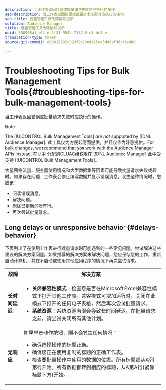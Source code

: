 ```yaml
---
description: 当工作表返回错误或批量请求失败时应执行的操作。
seo-description: 当工作表返回错误或批量请求失败时应执行的操作。
seo-title: 批量管理工具故障排除提示
solution: Audience Manager
title: 批量管理工具故障排除提示
uuid: 550908a1-e24 e-4f31-954b-7132c0 c8 dc3 e
translation-type: tm+mt
source-git-commit: cb3819192c523f9c20e9a15ca5d43ef36c49e900

---
```



# Troubleshooting Tips for Bulk Management Tools{#troubleshooting-tips-for-bulk-management-tools}

当工作表返回错误或批量请求失败时应执行的操作。



<!-- 

<p>r_bulk_troubleshoot.xml </p>

 -->

>[!NOTE]
>
>The [!UICONTROL Bulk Management Tools] *are not* supported by [!DNL Audience Manager]. 此工具仅为方便起见而提供，并且仅作为好意提供。For bulk changes, we recommend that you work with the [Audience Manager APIs](../../api/rest-api-main/aam-api-getting-started.md) instead. [在UI中](../../features/administration/administration-overview.md) 分配的CLUAC组权限在 [!DNL Audience Manager] 此中受支持 [!UICONTROL Bulk Management Tools]。

大量网络流量、服务器使用情况和大型数据集等因素可能导致批量请求失败或超时。如果存在问题，工作表会停止编写数据并显示错误消息。发生这种情况时，您应该：

* 阅读错误消息。
* 解决问题。
* 删除已更新的所有行。
* 再次尝试批量请求。

## Long delays or unresponsive behavior {#delays-behavior}

下表列出了在使用工作表进行批量请求时可能遇到的一些常见问题。尝试解决这些建议的解决方案问题。如果推荐的解决方案未解决问题，您应保存您的工作，重新启动计算机，并在不启动或使用其他应用程序的情况下再次尝试请求。

<table id="table_AC6FB99402214A4EAC6E709465BB67AF"> 
 <thead> 
  <tr> 
   <th colname="col1" class="entry"> 故障 </th> 
   <th colname="col2" class="entry"> 解决方案 </th> 
  </tr> 
 </thead>
 <tbody> 
  <tr> 
   <td colname="col1"> <b>长时间延迟</b> </td> 
   <td colname="col2"> 
    <ul id="ul_AA6F414024B2475AB1C0B46DC3FF0B36"> 
     <li id="li_ECC83AC39D7142519AA9A223DB8FCF23"> <b>关闭兼容性模式</b>：检查您是否在Microsoft Excel兼容性模式下打开其他工作表。兼容模式可增加运行时。关闭在此模式下打开的任何电子表格，然后再次尝试批量请求。 </li> 
     <li id="li_234BFCF563234DE198884F33AB75280D"> <b>系统资源</b>：系统资源有限会导致长时间延迟。在批量请求之前，请尝试关闭所有其他计划。 </li> 
    </ul> </td> 
  </tr> 
  <tr> 
   <td colname="col1"> <b>无响应</b> </td> 
   <td colname="col2">如果单击动作按钮，则不会发生任何情况： 
    <ul id="ul_142E63CDD556414AB639E51734FEDBCF"> 
     <li id="li_DBB6C819603D46B5AECC9C854FDAFDF1">确保选择操作的标题正确。 </li> 
     <li id="li_391C9031907A4085BDAD42054960045C">确保您正在使用复制的标题的正确工作表。 </li> 
     <li id="li_76A7241989204933858621FAAB5C3408">检查要批量操作中使用的数据的位置。所有标题都从A列第行开始。所有数据都转到相应的标题，从A第A行(紧靠标题下方)开始。 </li> 
    </ul> </td> 
  </tr> 
 </tbody> 
</table>

